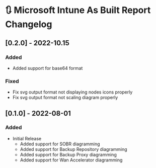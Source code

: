 # :arrows_clockwise: Microsoft Intune As Built Report Changelog

## [0.2.0] - 2022-10.15

### Added

- Added support for base64 format

### Fixed

- Fix svg output format not displaying nodes icons properly
- Fix svg output format not scaling diagram properly

## [0.1.0] - 2022-08-01

### Added

- Initial Release
  - Added support for SOBR diagramming
  - Added support for Backup Repository diagramming
  - Added support for Backup Proxy diagramming
  - Added support for Wan Accelerator diagramming


